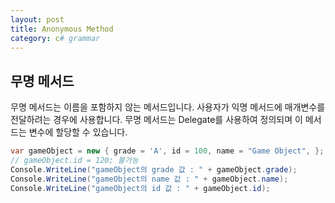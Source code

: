 ```yaml
---
layout: post
title: Anonymous Method
category: c# grammar
---
```


## 무명 메서드

무명 메서드는 이름을 포함하지 않는 메서드입니다.
사용자가 익명 메서드에 매개변수를 전달하려는 경우에 사용합니다.
무명 메서드는 Delegate를 사용하여 정의되며 이 메서드는 변수에 할당할 수 있습니다.

~~~c#
var gameObject = new { grade = 'A', id = 100, name = "Game Object", };
// gameObject.id = 120; 불가능
Console.WriteLine("gameObject의 grade 값 : " + gameObject.grade);
Console.WriteLine("gameObject의 name 값 : " + gameObject.name);
Console.WriteLine("gameObject의 id 값 : " + gameObject.id);
~~~